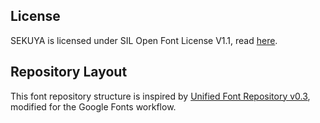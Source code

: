 ## License

SEKUYA is licensed under SIL Open Font License V1.1, read [here]([https://github.com/kevinnseptian/SEKUYA?tab=OFL-1.1-1-ov-file](https://github.com/kevinnseptian/SEKUYA/blob/main/OFL.txt)).

## Repository Layout

This font repository structure is inspired by [Unified Font Repository v0.3](https://github.com/unified-font-repository/Unified-Font-Repository), modified for the Google Fonts workflow.

